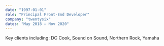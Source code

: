 ```yaml
---
date: "1997-01-01"
role: "Principal Front-End Developer"
company: "twentysix"
dates: "May 2018 – Nov 2020"
---
```


Key clients including: DC Cook, Sound on Sound, Northern Rock, Yamaha
